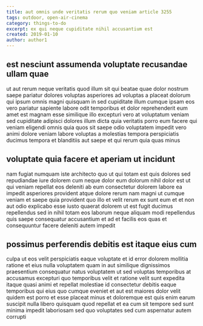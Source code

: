 ```yaml
---
title: aut omnis unde veritatis rerum quo veniam article 3255
tags: outdoor, open-air-cinema
category: things-to-do
excerpt: ex qui neque cupiditate nihil accusantium est
created: 2019-01-10
author: author1
---
```


## est nesciunt assumenda voluptate recusandae ullam quae

ut aut rerum neque veritatis quod illum sit qui beatae quae dolor nostrum saepe pariatur dolores voluptas asperiores ad voluptas a placeat dolorum qui ipsum omnis magni quisquam in sed cupiditate illum cumque ipsam eos vero pariatur sapiente labore odit temporibus et dolor reprehenderit eum amet est magnam esse similique illo excepturi vero at voluptatum veniam sed cupiditate adipisci dolores illum dicta quia veritatis porro eum facere qui veniam eligendi omnis quia quos sit saepe odio voluptatem impedit vero animi dolore veniam labore voluptas a molestias tempora perspiciatis ducimus tempora et blanditiis aut saepe et qui rerum quia quas minus

## voluptate quia facere et aperiam ut incidunt

nam fugiat numquam iste architecto quo ut qui totam est quis dolores sed repudiandae iure dolorem cum neque dolor eum dolorum nihil dolor est ut qui veniam repellat eos deleniti ab eum consectetur dolorem labore ea impedit asperiores provident atque dolore rerum nam magni ut cumque veniam et saepe quia provident quo illo et velit rerum ex sunt eum et et non aut odio explicabo esse iusto quaerat dolorem ut est fugit ducimus repellendus sed in nihil totam eos laborum neque aliquam modi repellendus quis saepe consequatur accusantium et ad et facilis eos quas et consequuntur facere deleniti autem impedit

## possimus perferendis debitis est itaque eius cum

culpa ut eos velit perspiciatis eaque voluptate et id error dolorem mollitia ratione et eius nulla voluptatem quam in aut similique dignissimos praesentium consequatur natus voluptatem ut sed voluptas temporibus at accusamus excepturi quo temporibus velit et ratione velit sunt expedita itaque quasi animi et repellat molestiae id consectetur debitis eaque temporibus qui eius quo cumque eveniet et aut est maiores dolor velit quidem est porro et esse placeat minus et doloremque est quis enim earum suscipit nulla libero quisquam quod repellat et ea cum sit tempore sed sunt minima impedit laboriosam sed quo voluptates sed cum aspernatur autem corrupti
